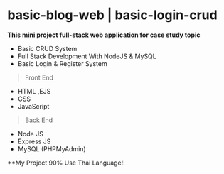 # basic-blog-web | basic-login-crud
**This mini project full-stack web application for case study topic**
* Basic CRUD System
* Full Stack Development With NodeJS & MySQL
* Basic Login & Register System
> Front End
* HTML ,EJS
* CSS
* JavaScript
> Back End
* Node JS
* Express JS
* MySQL (PHPMyAdmin)

**My Project 90% Use Thai Language!!
